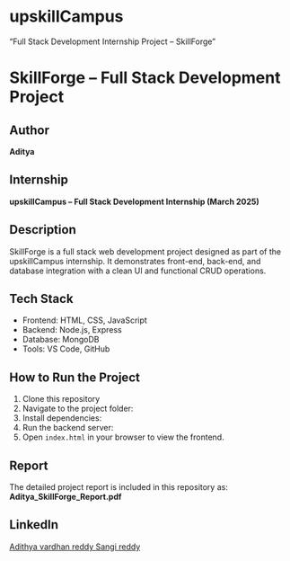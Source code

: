 # upskillCampus
“Full Stack Development Internship Project – SkillForge”
# SkillForge – Full Stack Development Project

## Author
**Aditya**

## Internship
**upskillCampus – Full Stack Development Internship (March 2025)**

## Description
SkillForge is a full stack web development project designed as part of the upskillCampus internship. It demonstrates front-end, back-end, and database integration with a clean UI and functional CRUD operations.

## Tech Stack
- Frontend: HTML, CSS, JavaScript
- Backend: Node.js, Express
- Database: MongoDB
- Tools: VS Code, GitHub

## How to Run the Project
1. Clone this repository  
2. Navigate to the project folder:
3. Install dependencies:
4. Run the backend server:
5. Open `index.html` in your browser to view the frontend.

## Report
The detailed project report is included in this repository as:
**Aditya_SkillForge_Report.pdf**

## LinkedIn
[Adithya vardhan reddy Sangi reddy](www.linkedin.com/in/adithya-vardhan-reddy-sangi-reddy-901881385)
